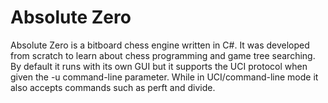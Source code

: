 Absolute Zero
=============

Absolute Zero is a bitboard chess engine written in C#. It was developed from scratch to learn about chess programming and game tree searching. By default it runs with its own GUI but it supports the UCI protocol when given the -u command-line parameter. While in UCI/command-line mode it also accepts commands such as perft and divide. 
